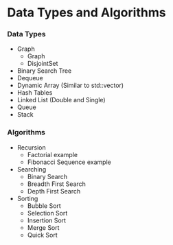 # Data Types and Algorithms

### Data Types
- Graph
  - Graph
  - DisjointSet
- Binary Search Tree
- Dequeue
- Dynamic Array (Similar to std::vector)
- Hash Tables
- Linked List (Double and Single)
- Queue
- Stack

### Algorithms
- Recursion 
  - Factorial example
  - Fibonacci Sequence example
- Searching
  - Binary Search
  - Breadth First Search
  - Depth First Search
- Sorting
  - Bubble Sort
  - Selection Sort
  - Insertion Sort
  - Merge Sort
  - Quick Sort